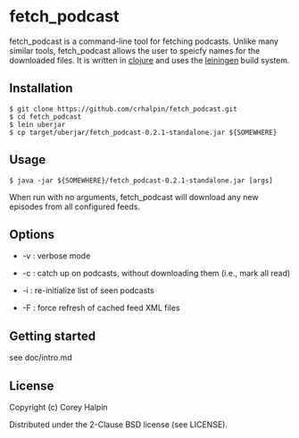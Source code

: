 # fetch\_podcast

fetch\_podcast is a command-line tool for fetching podcasts.  Unlike many
similar tools, fetch\_podcast allows the user to speicfy names for the
downloaded files.  It is written in [clojure](http://clojure.org/) and uses the
[leiningen](http://leiningen.org/) build system.

## Installation

    $ git clone https://github.com/crhalpin/fetch_podcast.git
    $ cd fetch_podcast
    $ lein uberjar
    $ cp target/uberjar/fetch_podcast-0.2.1-standalone.jar ${SOMEWHERE}

## Usage

    $ java -jar ${SOMEWHERE}/fetch_podcast-0.2.1-standalone.jar [args]

When run with no arguments, fetch\_podcast will download any new episodes from
all configured feeds.

## Options

* -v : verbose mode

* -c : catch up on podcasts, without downloading them (i.e., mark all read)

* -i : re-initialize list of seen podcasts

* -F : force refresh of cached feed XML files

## Getting started

see doc/intro.md

## License

Copyright (c) Corey Halpin

Distributed under the 2-Clause BSD license (see LICENSE).
